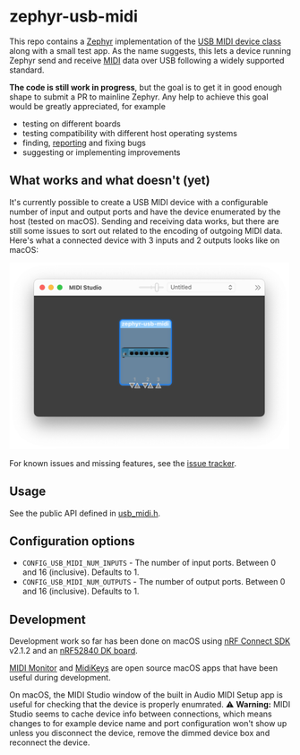 # zephyr-usb-midi

This repo contains a [Zephyr](https://zephyrproject.org/) implementation of the [USB MIDI device class](https://www.usb.org/sites/default/files/midi10.pdf) along with a small test app. As the name suggests, this lets a device running Zephyr send and receive [MIDI](https://en.wikipedia.org/wiki/MIDI) data over USB following a widely supported standard.

__The code is still work in progress__, but the goal is to get it in good enough shape to submit a PR to mainline Zephyr. Any help to achieve this goal would be greatly appreciated, for example

* testing on different boards
* testing compatibility with different host operating systems
* finding, [reporting](https://github.com/stuffmatic/zephyr-usb-midi/issues) and fixing bugs
* suggesting or implementing improvements

## What works and what doesn't (yet)

It's currently possible to create a USB MIDI device with a configurable number of input and output ports and have the device enumerated by the host (tested on macOS). Sending and receiving data works, but there are still some issues to sort out related to the encoding of outgoing MIDI data. Here's what a connected device with 3 inputs and 2 outputs looks like on macOS:

<img src="midi_studio.png" width="500">

For known issues and missing features, see the [issue tracker](https://github.com/stuffmatic/zephyr-usb-midi/issues).

## Usage

See the public API defined in [usb_midi.h](src/usb_midi.h).

## Configuration options

* `CONFIG_USB_MIDI_NUM_INPUTS` - The number of input ports. Between 0 and 16 (inclusive). Defaults to 1.
* `CONFIG_USB_MIDI_NUM_OUTPUTS` - The number of output ports. Between 0 and 16 (inclusive). Defaults to 1.

## Development

Development work so far has been done on macOS using [nRF Connect SDK](https://www.nordicsemi.com/Products/Development-software/nRF-Connect-SDK) v2.1.2 and an [nRF52840 DK board](https://www.nordicsemi.com/Products/Development-hardware/nRF52840-DK). 

[MIDI Monitor](https://www.snoize.com/midimonitor/) and [MidiKeys](https://flit.github.io/projects/midikeys/) are open source macOS apps that have been useful during development.

On macOS, the MIDI Studio window of the built in Audio MIDI Setup app is useful for checking that the device is properly enumrated. ⚠️ __Warning:__ MIDI Studio seems to cache device info between connections, which means changes to for example device name and port configuration won't show up unless you disconnect the device, remove the dimmed device box and reconnect the device.